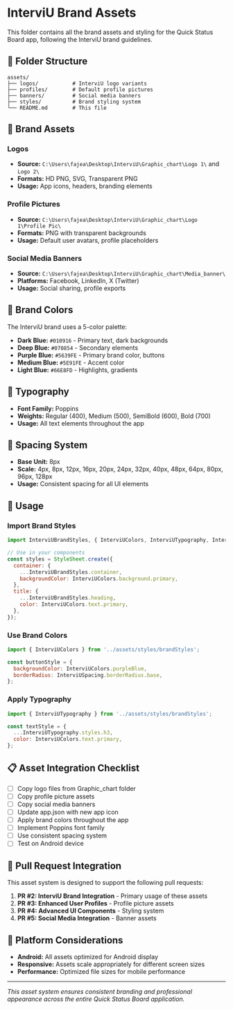 # InterviU Brand Assets

This folder contains all the brand assets and styling for the Quick Status Board app, following the InterviU brand guidelines.

## 📁 Folder Structure

```
assets/
├── logos/           # InterviU logo variants
├── profiles/        # Default profile pictures
├── banners/         # Social media banners
├── styles/          # Brand styling system
└── README.md        # This file
```

## 🎨 Brand Assets

### Logos
- **Source:** `C:\Users\fajea\Desktop\InterviU\Graphic_chart\Logo 1\` and `Logo 2\`
- **Formats:** HD PNG, SVG, Transparent PNG
- **Usage:** App icons, headers, branding elements

### Profile Pictures
- **Source:** `C:\Users\fajea\Desktop\InterviU\Graphic_chart\Logo 1\Profile Pic\`
- **Formats:** PNG with transparent backgrounds
- **Usage:** Default user avatars, profile placeholders

### Social Media Banners
- **Source:** `C:\Users\fajea\Desktop\InterviU\Graphic_chart\Media_banner\`
- **Platforms:** Facebook, LinkedIn, X (Twitter)
- **Usage:** Social sharing, profile exports

## 🎨 Brand Colors

The InterviU brand uses a 5-color palette:

- **Dark Blue:** `#010916` - Primary text, dark backgrounds
- **Deep Blue:** `#070854` - Secondary elements
- **Purple Blue:** `#5639FE` - Primary brand color, buttons
- **Medium Blue:** `#5E91FE` - Accent color
- **Light Blue:** `#66E8FD` - Highlights, gradients

## 📝 Typography

- **Font Family:** Poppins
- **Weights:** Regular (400), Medium (500), SemiBold (600), Bold (700)
- **Usage:** All text elements throughout the app

## 📏 Spacing System

- **Base Unit:** 8px
- **Scale:** 4px, 8px, 12px, 16px, 20px, 24px, 32px, 40px, 48px, 64px, 80px, 96px, 128px
- **Usage:** Consistent spacing for all UI elements

## 🚀 Usage

### Import Brand Styles
```javascript
import InterviUBrandStyles, { InterviUColors, InterviUTypography, InterviUSpacing } from '../assets/styles/brandStyles';

// Use in your components
const styles = StyleSheet.create({
  container: {
    ...InterviUBrandStyles.container,
    backgroundColor: InterviUColors.background.primary,
  },
  title: {
    ...InterviUBrandStyles.heading,
    color: InterviUColors.text.primary,
  },
});
```

### Use Brand Colors
```javascript
import { InterviUColors } from '../assets/styles/brandStyles';

const buttonStyle = {
  backgroundColor: InterviUColors.purpleBlue,
  borderRadius: InterviUSpacing.borderRadius.base,
};
```

### Apply Typography
```javascript
import { InterviUTypography } from '../assets/styles/brandStyles';

const textStyle = {
  ...InterviUTypography.styles.h3,
  color: InterviUColors.text.primary,
};
```

## 📋 Asset Integration Checklist

- [ ] Copy logo files from Graphic_chart folder
- [ ] Copy profile picture assets
- [ ] Copy social media banners
- [ ] Update app.json with new app icon
- [ ] Apply brand colors throughout the app
- [ ] Implement Poppins font family
- [ ] Use consistent spacing system
- [ ] Test on Android device

## 🔄 Pull Request Integration

This asset system is designed to support the following pull requests:

1. **PR #2: InterviU Brand Integration** - Primary usage of these assets
2. **PR #3: Enhanced User Profiles** - Profile picture assets
3. **PR #4: Advanced UI Components** - Styling system
4. **PR #5: Social Media Integration** - Banner assets

## 📱 Platform Considerations

- **Android:** All assets optimized for Android display
- **Responsive:** Assets scale appropriately for different screen sizes
- **Performance:** Optimized file sizes for mobile performance

---

*This asset system ensures consistent branding and professional appearance across the entire Quick Status Board application.*
